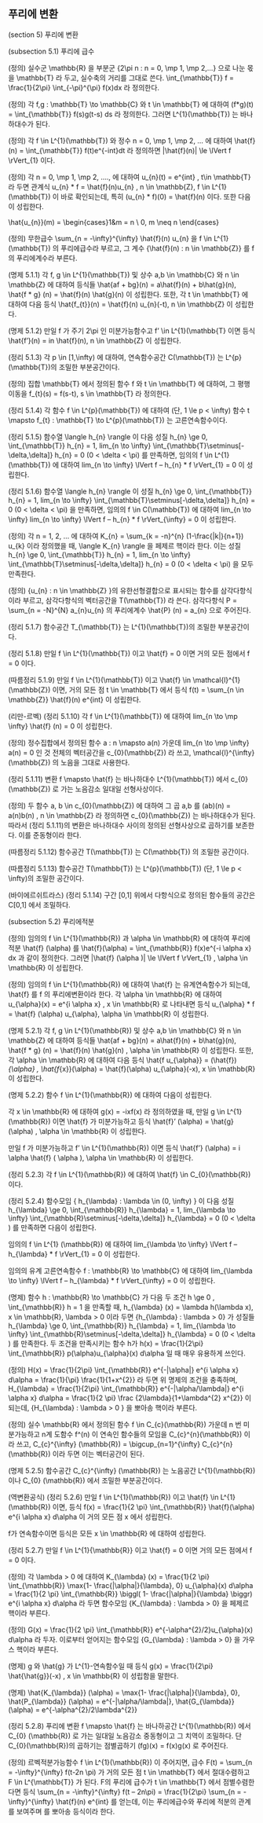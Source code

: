 푸리에 변환
---

(section 5) 푸리에 변환

(subsection 5.1) 푸리에 급수

(정의) 실수군 \mathbb{R} 을 부분군 {2\pi n : n = 0, \mp 1, \mp 2,…} 으로 나눈 몫을 \mathbb{T} 라 두고, 실수축의 거리를 그대로 쓴다. \int_{\mathbb{T}} f = \frac{1}{2\pi} \int_{-\pi}^{\pi} f(x)dx 라 정의한다.

(정의) 각 f,g : \mathbb{T} \to \mathbb{C} 와 t \in \mathbb{T} 에 대하여 (f*g)(t) = \int_{\mathbb{T}} f(s)g(t-s) ds 라 정의한다. 그러면 L^{1}(\mathbb{T}) 는 바나하대수가 된다.

(정의) 각 f \in L^{1}(\mathbb{T}) 와 정수 n = 0, \mp 1, \mp 2, … 에 대하여 \hat{f}(n) = \int_{\mathbb{T}} f(t)e^{-int}dt 라 정의하면 |\hat{f}(n)| \le \lVert f \rVert_{1} 이다. 

(정의) 각 n = 0, \mp 1, \mp 2, …., 에 대하여 u_{n}(t) = e^{int} , t\in \mathbb{T} 라 두면 관계식 u_{n} * f = \hat{f}(n)u_{n} , n \in \mathbb{Z}, f \in L^{1}(\mathbb{T}) 이 바로 확인되는데, 특히 (u_{n} * f)(0) = \hat{f}(n) 이다. 또한 다음이 성립한다.

\hat{u_{n}}(m) = \begin{cases}1&m = n \\ 0, m \neq n \end{cases}

(정의) 무한급수 \sum_{n = -\infty}^{\infty} \hat{f}(n) u_{n} 을 f \in L^{1}(\mathbb{T}) 의 푸리에급수라 부르고, 그 계수 {\hat{f}(n) : n \in \mathbb{Z}} 를 f의 푸리에계수라 부른다.

(명제 5.1.1) 각 f, g \in L^{1}(\mathbb{T}) 및 상수 a,b \in \mathbb{C} 와 n \in \mathbb{Z} 에 대하여 등식들 \hat{af + bg}(n) = a\hat{f}(n) + b\hat{g}(n), \hat{f * g} (n) = \hat{f}(n) \hat{g}(n) 이 성립한다. 또한, 각 t \in \mathbb{T} 에 대하여 다음 등식 \hat{f_{t}}(n) = \hat{f}(n) u_{n}(-t), n \in \mathbb{Z} 이 성립한다.

(명제 5.1.2) 만일 f 가 주기 2\pi 인 미분가능함수고 f’ \in L^{1}(\mathbb{T} 이면 등식 \hat{f’}(n) = in \hat{f}(n), n \in \mathbb{Z} 이 성립한다.

(정리 5.1.3) 각 p \in [1,\infty) 에 대하여, 연속함수공간 C(\mathbb{T}) 는 L^{p}(\mathbb{T})의 조밀한 부분공간이다.

(정의) 집합 \mathbb{T} 에서 정의된 함수 f 와 t \in \mathbb{T} 에 대하여, 그 평행이동을 f_{t}(s) = f(s-t), s \in \mathbb{T} 라 정의한다.

(정리 5.1.4) 각 함수 f \in L^{p}(\mathbb{T}) 에 대하여 (단, 1 \le p < \infty) 함수 t \mapsto f_{t} : \mathbb{T} \to L^{p}(\mathbb{T}) 는 고른연속함수이다.

(정리 5.1.5) 함수열 \langle h_{n} \rangle 이 다음 성질 h_{n} \ge 0, \int_{\mathbb{T}} h_{n} = 1, lim_{n \to \infty} \int_{\mathbb{T}\setminus[-\delta,\delta]} h_{n} = 0 (0 < \delta < \pi) 를 만족하면, 임의의 f \in L^{1}(\mathbb{T}) 에 대하여 lim_{n \to \infty} \lVert f – h_{n} * f \rVert_{1} = 0 이 성립한다.

(정리 5.1.6) 함수열 \langle h_{n} \rangle 이 성질  h_{n} \ge 0, \int_{\mathbb{T}} h_{n} = 1, lim_{n \to \infty} \int_{\mathbb{T}\setminus[-\delta,\delta]} h_{n} = 0 (0 < \delta < \pi) 을 만족하면, 임의의 f \in C(\mathbb{T}) 에 대하여 lim_{n \to \infty} lim_{n \to \infty} \lVert f – h_{n} * f \rVert_{\infty} = 0 이 성립한다.

(정의) 각 n = 1, 2, … 에 대하여 K_{n} = \sum_{k = -n}^{n} (1-\frac{|k|}{n+1}) u_{k} 이라 정의했을 때, \langle K_{n} \rangle 을 페제르 핵이라 한다. 이는 성질 h_{n} \ge 0, \int_{\mathbb{T}} h_{n} = 1, lim_{n \to \infty} \int_{\mathbb{T}\setminus[-\delta,\delta]} h_{n} = 0 (0 < \delta < \pi) 을 모두 만족한다.

(정의) {u_{n} : n \in \mathbb{Z} }의 유한선형결합으로 표시되는 함수를 삼각다항식이라 부르고, 삼각다항식의 벡터공간을 T(\mathbb{T}) 라 쓴다. 삼각다항식 P = \sum_{n = -N}^{N} a_{n}u_{n} 의 푸리에계수 \hat{P} (n) = a_{n} 으로 주어진다.

(정리 5.1.7) 함수공간 T_{\mathbb{T}} 는 L^{1}(\mathbb{T})의 조밀한 부분공간이다.

(정리 5.1.8) 만일 f \in L^{1}(\mathbb{T}) 이고 \hat{f} = 0 이면 거의 모든 점에서 f = 0 이다.

(따름정리 5.1.9) 만일 f \in L^{1}(\mathbb{T}) 이고 \hat{f} \in \mathcal{l}^{1}(\mathbb{Z}) 이면, 거의 모든 점 t \in \mathbb{T} 에서 등식 f(t) = \sum_{n \in \mathbb{Z}} \hat{f}(n) e^{int} 이 성립한다.

(리만-르벡) (정리 5.1.10) 각 f \in L^{1}(\mathbb{T}) 에 대하여 lim_{n \to \mp \infty} \hat{f} (n) = 0 이 성립한다.

(정의) 정수집합에서 정의된 함수 a : n \mapsto a(n) 가운데 lim_{n \to \mp \infty} a(n) = 0 인 것 전체의 벡터공간을 c_{0}(\mathbb{Z}) 라 쓰고, \mathcal{l}^{\infty}(\mathbb{Z}) 의 노음을 그대로 사용한다.

(정리 5.1.11) 변환 f \mapsto \hat{f} 는 바나하대수 L^{1}(\mathbb{T}) 에서 c_{0}(\mathbb{Z}) 로 가는 노음감소 일대일 선형사상이다.

(정의) 두 함수 a, b \in c_{0}(\mathbb{Z}) 에 대하여 그 곱 a,b 를 (ab)(n) = a(n)b(n) , n \in \mathbb{Z} 라 정의하면 c_{0}(\mathbb{Z}) 는 바나하대수가 된다. 따라서 (정리 5.1.11)의 변환은 바나하대수 사이의 정의된 선형사상으로 곱하기를 보존한다. 이를 준동형이라 한다.

(따름정리 5.1.12) 함수공간 T(\mathbb{T}) 는 C(\mathbb{T}) 의 조밀한 공간이다.

(따름정리 5.1.13) 함수공간 T(\mathbb{T}) 는 L^{p}(\mathbb{T}) (단, 1 \le p < \infty)의 조밀한 공간이다.

(바이에르쉬트라스) (정리 5.1.14) 구간 [0,1] 위에서 다항식으로 정의된 함수들의 공간은 C[0,1] 에서 조밀하다.

(subsection 5.2) 푸리에적분

(정의) 임의의 f \in L^{1}(\mathbb{R}) 과 \alpha \in \mathbb{R} 에 대하여 푸리에적분 \hat{f} (\alpha) 를 \hat{f}(\alpha) = \int_{\mathbb{R}} f(x)e^{-i \alpha x} dx 과 같이 정의한다. 그러면 |\hat{f} (\alpha )| \le \lVert f \rVert_{1} , \alpha \in \mathbb{R} 이 성립한다.

(정의) 임의의 f \in L^{1}(\mathbb{R}) 에 대하여 \hat{f} 는 유계연속함수가 되는데, \hat{f} 를 f 의 푸리에변환이라 한다. 각 \alpha \in \mathbb{R} 에 대하여 u_{\alpha}(x) = e^{i \alpha x} , x \in \mathbb{R} 로 나타내면 등식 u_{\alpha} * f = \hat{f} (\alpha) u_{\alpha}, \alpha \in \mathbb{R} 이 성립한다.

(명제 5.2.1) 각 f, g \in L^{1}(\mathbb{R}) 및 상수 a,b \in \mathbb{C} 와 n \in \mathbb{Z} 에 대하여 등식들 \hat{af + bg}(n) = a\hat{f}(n) + b\hat{g}(n), \hat{f * g} (n) = \hat{f}(n) \hat{g}(n) , \alpha \in \mathbb{R} 이 성립한다. 또한, 각 \alpha \in \mathbb{R} 에 대하여 다음 등식 \hat{f u_{\alpha}} = (\hat{f})_{\alpha} , \hat{f_{x}}(\alpha) = \hat{f}(\alpha) u_{\alpha}(-x), x \in \mathbb{R} 이 성립한다.

(명제 5.2.2) 함수 f \in L^{1}(\mathbb{R}) 에 대하여 다음이 성립한다.

각 x \in \mathbb{R} 에 대하여 g(x) = -ixf(x) 라 정의하였을 때, 만일 g \in L^{1}(\mathbb{R}) 이면 \hat{f} 가 미분가능하고 등식 \hat{f}’ (\alpha) = \hat{g}(\alpha) , \alpha \in \mathbb{R} 이 성립한다.

만일 f 가 미분가능하고 f’ \in L^{1}(\mathbb{R}) 이면 등식 \hat{f’} (\alpha) = i \alpha \hat{f} ( \alpha ), \alpha \in \mathbb{R} 이 성립한다.

(정리 5.2.3) 각 f \in L^{1}(\mathbb{R}) 에 대하여 \hat{f} \in C_{0}(\mathbb{R}) 이다.

(정리 5.2.4) 함수모임 { h_{\lambda} : \lambda \in (0, \infty) } 이 다음 성질 h_{\lambda} \ge 0, \int_{\mathbb{R}} h_{\lambda} = 1, lim_{\lambda \to \infty} \int_{\mathbb{R}\setminus[-\delta,\delta]} h_{\lambda} = 0 (0 < \delta ) 를 만족하면 다음이 성립한다.

임의의 f \in L^{1} (\mathbb{R}) 에 대하여 lim_{\lambda \to \infty} \lVert f – h_{\lambda} * f \rVert_{1} = 0 이 성립한다.

임의의 유계 고른연속함수 f : \mathbb{R} \to \mathbb{C} 에 대하여 lim_{\lambda \to \infty} \lVert f – h_{\lambda} * f \rVert_{\infty} = 0 이 성립한다.

(명제) 함수 h : \mathbb{R} \to \mathbb{C} 가 다음 두 조건 h \ge 0 , \int_{\mathbb{R}} h = 1 을 만족할 때, h_{\lambda} (x) = \lambda h(\lambda x), x \in \mathbb{R}, \lambda > 0 이라 두면 {h_{\lambda} : \lambda > 0} 가 성질들 h_{\lambda} \ge 0, \int_{\mathbb{R}} h_{\lambda} = 1, lim_{\lambda \to \infty} \int_{\mathbb{R}\setminus[-\delta,\delta]} h_{\lambda} = 0 (0 < \delta ) 를 만족한다. 두 조건을 만족시키는 함수 h가 h(x) = \frac{1}{2\pi} \int_{\mathbb{R}} p(\alpha)u_{\alpha}(x) d\alpha 일 때 매우 유용하게 쓰인다.

(정의)  H(x) = \frac{1}{2\pi} \int_{\mathbb{R}} e^{-|\alpha|} e^{i \alpha x} d\alpha = \frac{1}{\pi} \frac{1}{1+x^{2}} 라 두면 위 명제의 조건을 충족하며, H_{\lambda} = \frac{1}{2\pi} \int_{\mathbb{R}} e^{-|\alpha/\lambda|} e^{i \alpha x} d\alpha = \frac{1}{2 \pi} \frac {2\lambda}{1+\lambda^{2} x^{2}} 이 되는데, {H_{\lambda} : \lambda > 0 } 을 뽀아송 핵이라 부른다.

(정의) 실수 \mathbb{R} 에서 정의된 함수 f \in C_{c}(\mathbb{R}) 가운데 n 번 미분가능하고 n계 도함수 f^(n) 이 연속인 함수들의 모임을 C_{c}^{n}(\mathbb{R}) 이라 쓰고, C_{c}^{\infty} (\mathbb{R}) = \bigcup_{n=1}^{\infty} C_{c}^{n}(\mathbb{R}) 이라 두면 이는 벡터공간이 된다.

(명제 5.2.5) 함수공간 C_{c}^{\infty} (\mathbb{R}) 는 노음공간 L^{1}(\mathbb{R}) 이나 C_{0} (\mathbb{R}) 에서 조밀한 부분공간이다.

(역변환공식) (정리 5.2.6) 만일 f \in L^{1}(\mathbb{R}) 이고 \hat{f} \in L^{1}(\mathbb{R}) 이면, 등식 f(x) = \frac{1}{2 \pi} \int_{\mathbb{R}} \hat{f}(\alpha) e^{i \alpha x} d\alpha 이 거의 모든 점 x 에서 성립한다.

f가 연속함수이면 등식은 모든 x \in \mathbb{R} 에 대하여 성립한다.

(정리 5.2.7) 만일 f \in L^{1}{\mathbb{R}} 이고 \hat{f} = 0 이면 거의 모든 점에서 f = 0 이다.

(정의) 각 \lambda > 0 에 대하여 K_{\lambda} (x) = \frac{1}{2 \pi} \int_{\mathbb{R}} \max{1- \frac{|\alpha|}{\lambda}, 0} u_{\alpha}(x) d\alpha = \frac{1}{2 \pi} \int_{\mathbb{R}} \biggl( 1- \frac{|\alpha|}{\lambda} \biggr) e^{i \alpha x} d\alpha 라 두면 함수모임 {K_{\lambda} : \lambda > 0} 을 페제르 핵이라 부른다.

(정의) G(x) = \frac{1}{2 \pi} \int_{\mathbb{R}} e^{-\alpha^{2}/2}u_{\alpha}(x) d\alpha 라 두자. 이로부터 얻어지는 함수모임 {G_{\lambda} : \lambda > 0} 을 가우스 핵이라 부른다.

(명제) g 와 \hat{g} 가 L^{1}-연속함수일 때 등식 g(x) = \frac{1}{2\pi} \hat{\hat{g}}(-x) , x \in \mathbb{R} 이 성립함을 말한다.

(명제) \hat{K_{\lambda}} (\alpha) =  \max{1- \frac{|\alpha|}{\lambda}, 0}, \hat{P_{\lambda}} (\alpha) = e^{-|\alpha/\lambda|}, \hat{G_{\lambda}} (\alpha) = e^{-\alpha^{2}/2\lambda^{2}} 

(정리 5.2.8) 푸리에 변환 f \mapsto \hat{f} 는 바나하공간 L^{1}(\mathbb{R}) 에서 C_{0} (\mathbb{R}) 로 가는 일대일 노음감소 중동형이고 그 치역이 조밀하다. 단 C_{0}(\mathbb{R})의 곱하기는 점별곱하기 (fg)(x) = f(x)g(x) 로 주어진다.

(정의) 르벡적분가능함수 f \in L^{1}(\mathbb{R}) 이 주어지면, 급수 F(t) = \sum_{n = -\infty}^{\infty} f(t-2n \pi) 가 거의 모든 점 t \in \mathbb{T} 에서 절대수렴하고 F \in L^{\mathbb{T}} 가 된다. F의 푸리에 급수가 t \in \mathbb{T} 에서 점별수렴한다면 등식 \sum_{n = -\infty}^{\infty} f(t – 2n\pi) = \frac{1}{2\pi} \sum_{n = -\infty}^{\infty} \hat{f}(n) e^{int} 를 얻는데, 이는 푸리에급수와 푸리에 적분의 관계를 보여주며 를 뽀아송 등식이라 한다.

